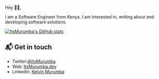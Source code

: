 Hey 👋🏻,

I am a Software Engineer from Kenya. I am interested in, writing about and developing software solutions.

[![ItsMurumba's GitHub stats](https://github-readme-stats.vercel.app/api?username=itsmurumba)](https://github.com/itsmurumba/github-readme-stats)


## 📬 Get in touch

- Twitter:[@ItsMurumba](https://twitter.com/ItsMurumba)
- Web: [ItsMurumba.dev](https://itsmurumba.dev)
- LinkedIn: [Kelvin Murumba](https://linkedin.com/in/kelvin-murumba-1301617b)
